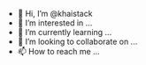 - 👋 Hi, I’m @khaistack
- 👀 I’m interested in ...
- 🌱 I’m currently learning ...
- 💞️ I’m looking to collaborate on ...
- 📫 How to reach me ...

<!---
khaistack/khaistack is a ✨ special ✨ repository because its `README.md` (this file) appears on your GitHub profile.
You can click the Preview link to take a look at your changes.
--->
